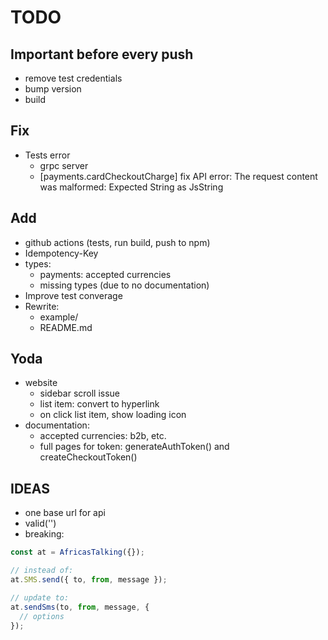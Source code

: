 # TODO

## Important before every push

- remove test credentials
- bump version
- build

## Fix

- Tests error
  - grpc server
  - [payments.cardCheckoutCharge] fix API error: The request content was malformed: Expected String as JsString

## Add

- github actions (tests, run build, push to npm)
- Idempotency-Key
- types:
  - payments: accepted currencies
  - missing types (due to no documentation)
- Improve test converage
- Rewrite:
  - example/
  - README.md

## Yoda

- website
  - sidebar scroll issue
  - list item: convert to hyperlink
  - on click list item, show loading icon
- documentation:
  - accepted currencies: b2b, etc.
  - full pages for token: generateAuthToken() and createCheckoutToken()

## IDEAS

- one base url for api
- valid('')
- breaking:

```js
const at = AfricasTalking({});

// instead of:
at.SMS.send({ to, from, message });

// update to:
at.sendSms(to, from, message, {
  // options
});
```
